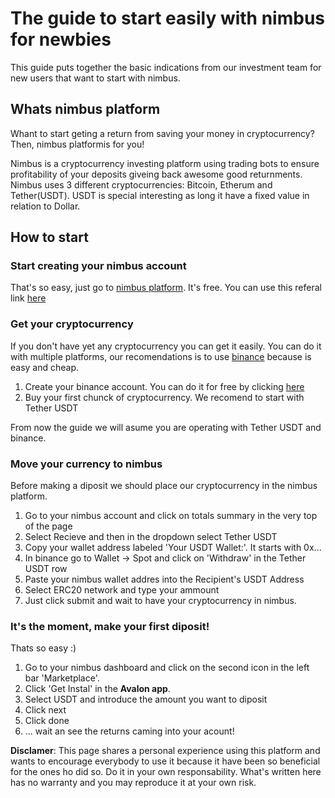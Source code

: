 # The guide to start easily with nimbus for newbies
This guide puts together the basic indications from our investment team for new users that want to start with nimbus.

## Whats nimbus platform

Whant to start geting a return from saving your money in cryptocurrency? Then, nimbus platformis for you!

Nimbus is a cryptocurrency investing platform using trading bots to ensure profitability of your deposits giveing back awesome good returnments. Nimbus uses 3 different cryptocurrencies: Bitcoin, Etherum and Tether(USDT). USDT is special interesting as long it have a fixed value in relation to Dollar.

## How to start

### Start creating your nimbus account

That's so easy, just go to [nimbus platform](https://x.org). It's free. You can use this referal link [here](https://x.org)

### Get your cryptocurrency

If you don't have yet any cryptocurrency you can get it easily. You can do it with multiple platforms, our recomendations is to use [binance](https://binance.com) because is easy and cheap.

1. Create your binance account. You can do it for free by clicking [here](https://accounts.binance.com/es/register)
2. Buy your first chunck of cryptocurrency. We recomend to start with Tether USDT

From now the guide we will asume you are operating with Tether USDT and binance.

### Move your currency to nimbus 

Before making a diposit we should place our cryptocurrency in the nimbus platform.

1. Go to your nimbus account and click on totals summary in the very top of the page
2. Select Recieve and then in the dropdown select Tether USDT
3. Copy your wallet address labeled 'Your USDT Wallet:'. It starts with 0x...
4. In binance go to Wallet -> Spot and click on 'Withdraw' in the Tether USDT row
5. Paste your nimbus wallet addres into the Recipient's USDT Address
6. Select ERC20 network and type your ammount
7. Just click submit and wait to have your cryptocurrency in nimbus.

### It's the moment, make your first diposit!

Thats so easy :)
1. Go to your nimbus dashboard and click on the second icon in the left bar 'Marketplace'.
2. Click 'Get Instal' in the **Avalon app**.
3. Select USDT and introduce the amount you want to diposit
4. Click next
5. Click done
6. ... wait an see the returns caming into your acount!


**Disclamer**: This page shares a personal experience using this platform and wants to encourage everybody to use it because it have been so beneficial for the ones ho did so. Do it in your own responsability. What's written here has no warranty and you may reproduce it at your own risk.

